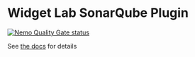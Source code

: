 # Widget Lab SonarQube Plugin

[![Nemo Quality Gate status](https://nemo.sonarqube.org/api/badges/gate?key=org.sonarsource.widget-lab%3Asonar-widget-lab-plugin)](https://nemo.sonarqube.org/overview?id=org.sonarsource.widget-lab%3Asonar-widget-lab-plugin)

See [the docs](http://docs.sonarqube.org/display/PLUG/Widget+Lab+Plugin) for details
